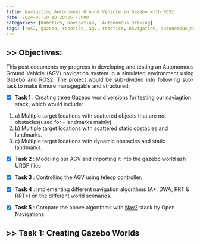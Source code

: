 ```yaml
---
title: Navigating Autonomous Ground Vehicle in Gazebo with ROS2
date: 2024-05-10 10:20:06 -5000
categories: [Robotics, Navigation,  Autonomous Driving]
tags: [ros2, gazebo, robotics, agv, robotics, navigation, autonomous_driving] 
---
```

## >> Objectives: 
<p align='justify'>This post documents my progress in developing and testing an Autonomous Ground Vehicle (AGV) navigation system in a simulated environment using <a href='https://gazebosim.org/home'>Gazebo</a> and <a href='https://docs.ros.org/en/humble/index.html'>ROS2</a>. The project would be sub-divided into following sub-task to make it more managegable and structured:</p>

- [x] **Task 1** : Creating three Gazebo world versions for testing our naviagtion stack, which would include: 
1. a) Multiple target locations with scattered objects that are not obstacles(used for - landmarks mainly).
2. b) Multiple target locations with scattered static obstacles and landmarks.
3. c) Multiple target locations with dynamic obstacles and static landmarks.

- [x] **Task 2** : Modeling our AGV and importing it into the gazebo world ash URDF files
- [x] **Task 3** : Controlling the AGV using  teleop controller.
- [x] **Task 4** : Implementing  different navigation algorithms (A*, DWA, RRT & RRT*) on the different world scenarios.
- [x] **Task 5** : Compare the above algorithms with [Nav2](https://docs.nav2.org/about/index.html#id1) stack by Open Navigations


## >> Task 1: Creating Gazebo Worlds